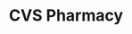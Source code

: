 ---
title: "CVS Pharmacy"
url: /washington/cvs-pharmacy-connecticut-avenue-northwest/
shop: chemist
---